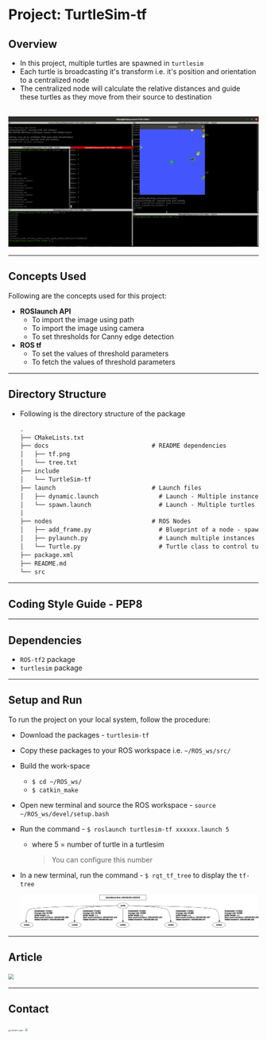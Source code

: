 # Project: TurtleSim-tf



## Overview

- In this project, multiple turtles are spawned in `turtlesim`
- Each turtle is broadcasting it's transform i.e. it's position and orientation to a centralized node
- The centralized node will calculate the relative distances and guide these turtles as they move from their source to destination



​                                                      [![tf-tree](./docs/tf-tree.gif)](https://www.youtube.com/watch?v=SILjfX5E-HQ&ab_channel=ShilpajBhalerao)



---



## Concepts Used

Following are the concepts used for this project:

- **ROSlaunch API**
  - To import  the image using path
  - To import the image using camera
  - To set thresholds for Canny edge detection 
- **ROS tf**
  - To set the values of threshold parameters
  - To fetch the  values of threshold parameters



---



## Directory Structure

- Following is the directory structure of the package
  ```txt
  .
  ├── CMakeLists.txt
  ├── docs                             # README dependencies
  │   ├── tf.png
  │   └── tree.txt
  ├── include
  │   └── TurtleSim-tf
  ├── launch                           # Launch files
  │   ├── dynamic.launch                 # Launch - Multiple instance of same node using launch file
  │   └── spawn.launch                   # Launch - Multiple turtles in a turtlesim using launch file
  |
  ├── nodes                            # ROS Nodes
  │   ├── add_frame.py                   # Blueprint of a node - spawn random turtles and broadcast transform
  │   ├── pylaunch.py                    # Launch multiple instances using ROSlaunch API
  │   └── Turtle.py                      # Turtle class to control turtle activities
  ├── package.xml
  ├── README.md
  └── src
  ```
  



---



## Coding Style Guide - PEP8



---



## Dependencies

- `ROS-tf2`  package
- `turtlesim` package



---



## Setup and Run

To run the project on your local system, follow the procedure:

- Download the packages - `turtlesim-tf`

- Copy these packages to your ROS workspace i.e. `~/ROS_ws/src/`

- Build the work-space
  - `$ cd ~/ROS_ws/` 
  - `$ catkin_make`

- Open new terminal and source the ROS workspace - `source ~/ROS_ws/devel/setup.bash`

- Run the command - `$ roslaunch turtlesim-tf xxxxxx.launch 5`

  - where 5 = number of turtle in a turtlesim

    > You can configure this number

- In a new terminal, run the command - `$ rqt_tf_tree` to display the `tf-tree`

  ![](./docs/tf.png)

  



---



## Article

[<img src="https://cdn.mos.cms.futurecdn.net/xJGh6cXvC69an86AdrLD98-320-80.jpg" style="zoom: 70%;">]()



---



## Contact

[<img src="https://github.com/Shilpaj1994/TurtleSim-Sketch/blob/master/sketch/docs/linkedin_logo.png?raw=true" alt="LinkedIn Logo" style="zoom: 25%;" />](https://www.linkedin.com/in/shilpaj-bhalerao/)[<img src="https://github.com/Shilpaj1994/TurtleSim-Sketch/blob/master/sketch/docs/github_logo.png?raw=true" style="zoom: 15%;">](https://github.com/Shilpaj1994) [<img src="https://github.com/Shilpaj1994/TurtleSim-Sketch/blob/master/sketch/docs/youtube_logo.png?raw=true" style="zoom: 35%;">](https://www.youtube.com/channel/UCucf49_Iau18mG5YFFCSpmw?view_as=subscriber)
